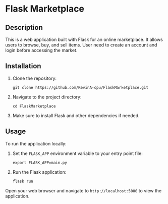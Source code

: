 # Flask Marketplace

## Description

This is a web application built with Flask for an online marketplace. It allows users to browse, buy, and sell items.
User need to create an account and login before accessing the market.

## Installation

1. Clone the repository:
    ```
    git clone https://github.com/KevinA-cpu/FlaskMarketplace.git
    ```
2. Navigate to the project directory:
    ```
    cd FlaskMarketplace
    ```
3. Make sure to install Flask and other dependencies if needed.

## Usage

To run the application locally:

1. Set the `FLASK_APP` environment variable to your entry point file:
    ```
    export FLASK_APP=main.py
    ```
2. Run the Flask application:
    ```
    flask run
    ```

Open your web browser and navigate to `http://localhost:5000` to view the application.
